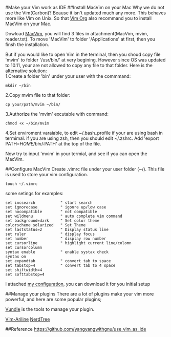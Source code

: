 #Make your Vim work as IDE
##Install MacVim on your Mac
Why we do not use the Vim(Carbon)? Beause it isn't updated much any more. This behaves more like Vim on Unix. So that [Vim Org](http://www.vim.org) also recommand you to install MacVim on your Mac. 
	
Dowload [MacVim](https://github.com/macvim-dev/macvim), you will find 3 files in attachment(MacVim, mvim, reader.txt). To move 'MacVim' to folder '/Applications' at first, then you finsh the installation.	

But if you would like to open Vim in the terminal, then you shoud copy file 'mvim' to folder '/usr/bin/' at very begining. However since OS was updated to 10.11, your are not allowed to copy any file to that folder. Here is the alternative solution: 	
1.Create a folder 'bin' under your user with the commmand:
	
	mkdir ~/bin
	 	
2.Copy mvim file to that folder:	
	
	cp your/path/mvim ~/bin/
	
3.Authorize the 'mvim' excutable with command:
	
	chmod +x ~/bin/mvim
	
4.Set enviroment varaiable, to edit ~/.bash_profile if your are using bash in termimal. if you are using zsh, then you should edit ~/.zshrc. Add 'export PATH=$HOME/bin/:$PATH' at the top of the file.


Now try to input 'mvim' in your termial, and see if you can open the MacVim.

##Configure MacVim
Create .vimrc file under your user folder (~/). This file is used to store your vim configuration.  
	 
	touch ~/.vimrc

some setings for examples: 
	
	set incsearch     		" start search 
	set ignorecase    		" igonre up/low case 
	set nocompatible  		" not compatible 
	set wildmenu			" auto complete vim command
	set background=dark		" Set color theme
	colorscheme solarized	" Set Theme
 	set laststatus=2 		" Display status line
 	set ruler 				" display focus
 	set number				" display row number
 	set cursorline 			" highlight current line/colomn
	set cursorcolumn 	 
	syntax enable			" enable systax check
	syntax on
	set expandtab 			" convert tab to space
	set tabstop=4			" convert tab to 4 space
	set shiftwidth=4
	set softtabstop=4

I attached [my configuration](.vimrc), you can download it for you initial setup
	
	
##Manage your plugins
There are a lot of plugins make your vim more powerful, and here are some popular plugins;

[Vundle](https://github.com/VundleVim/Vundle.vim) is the tools to manage your plugin.

[Vim-Ariline](https://github.com/vim-airline/vim-airline) 
[NerdTree](https://github.com/scrooloose/nerdtree)

##Reference
https://github.com/yangyangwithgnu/use_vim_as_ide
